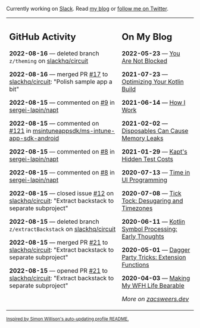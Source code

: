 Currently working on [Slack](https://slack.com/). Read [my blog](https://zacsweers.dev/) or [follow me on Twitter](https://twitter.com/ZacSweers).

<table><tr><td valign="top" width="60%">

## GitHub Activity
<!-- githubActivity starts -->
**2022-08-16** — deleted branch `z/theming` on [slackhq/circuit](https://github.com/slackhq/circuit)

**2022-08-16** — merged PR [#17](https://github.com/slackhq/circuit/pull/17) to [slackhq/circuit](https://github.com/slackhq/circuit): "Polish sample app a bit"

**2022-08-15** — commented on [#9](https://github.com/sergei-lapin/napt/pull/9#issuecomment-1216026254) in [sergei-lapin/napt](https://github.com/sergei-lapin/napt)

**2022-08-15** — commented on [#121](https://github.com/msintuneappsdk/ms-intune-app-sdk-android/issues/121#issuecomment-1215797605) in [msintuneappsdk/ms-intune-app-sdk-android](https://github.com/msintuneappsdk/ms-intune-app-sdk-android)

**2022-08-15** — commented on [#8](https://github.com/sergei-lapin/napt/issues/8#issuecomment-1215751733) in [sergei-lapin/napt](https://github.com/sergei-lapin/napt)

**2022-08-15** — commented on [#8](https://github.com/sergei-lapin/napt/issues/8#issuecomment-1215750255) in [sergei-lapin/napt](https://github.com/sergei-lapin/napt)

**2022-08-15** — closed issue [#12](https://github.com/slackhq/circuit/issues/12) on [slackhq/circuit](https://github.com/slackhq/circuit): "Extract backstack to separate subproject"

**2022-08-15** — deleted branch `z/extractBackstack` on [slackhq/circuit](https://github.com/slackhq/circuit)

**2022-08-15** — merged PR [#21](https://github.com/slackhq/circuit/pull/21) to [slackhq/circuit](https://github.com/slackhq/circuit): "Extract backstack to separate subproject"

**2022-08-15** — opened PR [#21](https://github.com/slackhq/circuit/pull/21) to [slackhq/circuit](https://github.com/slackhq/circuit): "Extract backstack to separate subproject"
<!-- githubActivity ends -->
</td><td valign="top" width="40%">

## On My Blog
<!-- blog starts -->
**2022-05-23** — [You Are Not Blocked](https://www.zacsweers.dev/you-are-not-blocked/)

**2021-07-23** — [Optimizing Your Kotlin Build](https://www.zacsweers.dev/optimizing-your-kotlin-build/)

**2021-06-14** — [How I Work](https://www.zacsweers.dev/how-i-work/)

**2021-02-02** — [Disposables Can Cause Memory Leaks](https://www.zacsweers.dev/disposables-can-cause-memory-leaks/)

**2021-01-29** — [Kapt's Hidden Test Costs](https://www.zacsweers.dev/kapts-hidden-test-costs/)

**2020-07-13** — [Time in UI Programming](https://www.zacsweers.dev/time-in-ui/)

**2020-07-08** — [Tick Tock: Desugaring and Timezones](https://www.zacsweers.dev/ticktock-desugaring-timezones/)

**2020-06-11** — [Kotlin Symbol Processing: Early Thoughts](https://www.zacsweers.dev/kotlin-symbol-processor-early-thoughts/)

**2020-05-01** — [Dagger Party Tricks: Extension Functions](https://www.zacsweers.dev/dagger-party-tricks-extension-functions/)

**2020-04-03** — [Making My WFH Life Bearable](https://www.zacsweers.dev/making-wfh-life-bearable/)
<!-- blog ends -->
_More on [zacsweers.dev](https://zacsweers.dev/)_
</td></tr></table>

<sub><a href="https://simonwillison.net/2020/Jul/10/self-updating-profile-readme/">Inspired by Simon Willison's auto-updating profile README.</a></sub>